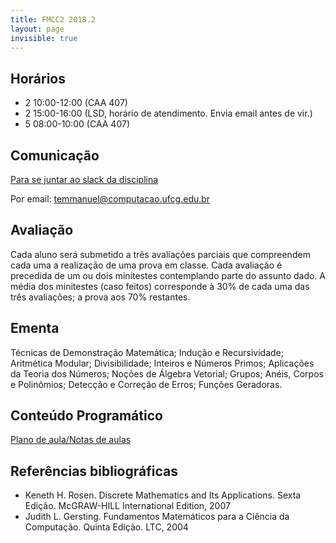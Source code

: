 ```yaml
---
title: FMCC2 2018.2
layout: page
invisible: true
---
```


## Horários

* 2 10:00-12:00 (CAA 407)
* 2 15:00-16:00 (LSD, horário de atendimento. Envia email antes de vir.)
* 5 08:00-10:00 (CAA 407)

## Comunicação

[Para se juntar ao slack da disciplina](https://join.slack.com/t/fmccii-ufcg-20191/shared_invite/enQtNTcyMTgxNjYzOTIzLWQwYmQ5ODYxZWQ2MDZjODA0YjUxYjlmMTFlMzU1Mzc1Yzc4MzNlMjQyNTRmYzk1MTQwZjNmYjdmYWJlMjZmNTc)

Por email: temmanuel@computacao.ufcg.edu.br

## Avaliação
Cada aluno será submetido a três avaliações parciais que compreendem cada uma a realização de uma prova em classe. Cada avaliação é precedida de um ou dois minitestes contemplando parte do assunto dado.  A média dos minitestes (caso feitos) corresponde à 30% de cada uma das três avaliações; a prova aos 70% restantes.

## Ementa

Técnicas de Demonstração Matemática; Indução e Recursividade; Aritmética Modular; Divisibilidade; Inteiros e Números Primos; Aplicações da Teoria dos Números; Noções de Álgebra Vetorial; Grupos; Anéis, Corpos e Polinômios; Detecção e Correção de Erros; Funções Geradoras.

## Conteúdo Programático

[Plano de aula/Notas de aulas]()

## Referências bibliográficas

* Keneth H. Rosen. Discrete Mathematics and Its Applications. Sexta Edição. McGRAW-HILL International Edition, 2007
* Judith L. Gersting. Fundamentos Matemáticos para a Ciência da Computação. Quinta Edição. LTC, 2004
